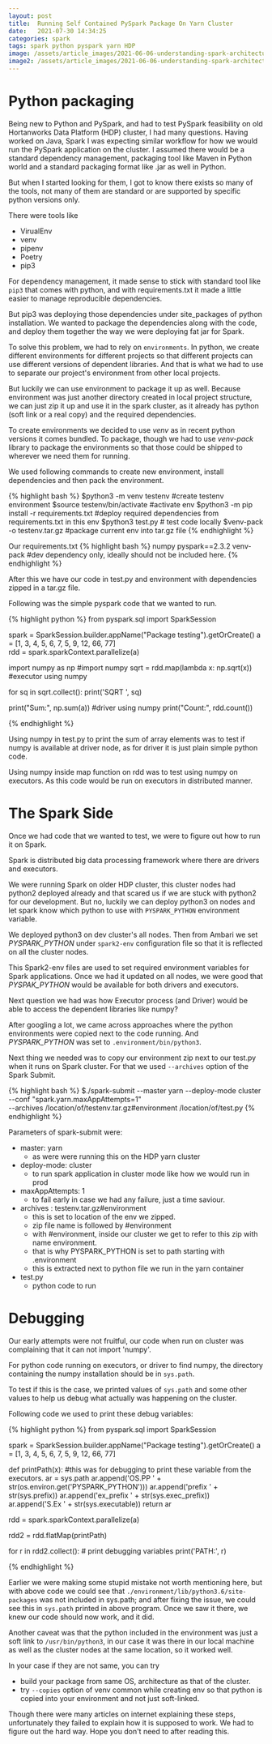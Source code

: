 ```yaml
---
layout: post
title:  Running Self Contained PySpark Package On Yarn Cluster
date:   2021-07-30 14:34:25
categories: spark
tags: spark python pyspark yarn HDP
image: /assets/article_images/2021-06-06-understanding-spark-architecture/spark2.jpg
image2: /assets/article_images/2021-06-06-understanding-spark-architecture/spark2.jpg
---
```

# Python packaging
Being new to Python and PySpark, and had to test PySpark feasibility on old Hortanworks Data Platform (HDP) cluster, I had many questions.
Having worked on Java, Spark I was expecting similar workflow for how we would run the PySpark application on the cluster. 
I assumed there would be a standard dependency management, packaging tool like Maven in Python world and a standard packaging format like .jar as well in Python. 

But when I started looking for them, I got to know there exists so many of the tools, not many of them are standard or are supported by specific python versions only.

There were tools like
* VirualEnv
* venv
* pipenv
* Poetry
* pip3

For dependency management, it made sense to stick with standard tool like `pip3` that comes with python, and with requirements.txt it made a little easier to manage reproducible dependencies. 

But pip3 was deploying those dependencies under site_packages of python installation. We wanted to package the dependencies along with the code, and deploy them together the way we were deploying fat jar for Spark.

To solve this problem, we had to rely on `environments`. In python, we create different environments for different projects so that different projects can use different versions of dependent libraries. And that is what we had to use to separate our project's environment from other local projects.

But luckily we can use environment to package it up as well. Because environment was just another directory created in local project structure, we can just zip it up and use it in the spark cluster, as it already has python (soft link or a real copy) and the required dependencies.

To create environments we decided to use *venv* as in recent python versions it comes bundled.
To package, though we had to use *venv-pack* library to package the environments so that those could be shipped to wherever we need them for running.

We used following commands to create new environment, install dependencies and then pack the environment.

{% highlight bash %}
$python3 -m venv testenv  #create testenv environment
$source testenv/bin/activate #activate env
$python3 -m pip install -r requirements.txt  #deploy required dependencies from requirements.txt in this env
$python3 test.py   # test code locally
$venv-pack -o testenv.tar.gz  #package current env into tar.gz file
{% endhighlight %}

Our requirements.txt
{% highlight bash %}
numpy
pyspark==2.3.2
venv-pack  #dev dependency only, ideally should not be included here.
{% endhighlight %}

After this we have our code in test.py and environment with dependencies zipped in a tar.gz file.

Following was the simple pyspark code that we wanted to run.

{% highlight python %}
from pyspark.sql import SparkSession
 
spark = SparkSession.builder.appName("Package testing").getOrCreate()
a = [1, 3, 4, 5, 6, 7, 5, 9, 12, 66, 77]  
rdd = spark.sparkContext.parallelize(a)
 
 
import numpy as np  #import numpy
sqrt = rdd.map(lambda x: np.sqrt(x))  #executor using numpy
 
for sq in sqrt.collect():
    print('SQRT ', sq)
 
print("Sum:", np.sum(a))  #driver using numpy
print("Count:", rdd.count())

{% endhighlight %}

Using numpy in test.py to print the sum of array elements was to test if numpy is available at driver node, as for driver it is just plain simple python code.

Using numpy inside map function on rdd was to test using numpy on executors. As this code would be run on executors in distributed manner.

# The Spark Side
Once we had code that we wanted to test, we were to figure out how to run it on Spark.

Spark is distributed big data processing framework where there are drivers and executors. 

We were running Spark on older HDP cluster, this cluster nodes had python2 deployed already and that scared us if we are stuck with python2 for our development. But no, luckily we can deploy python3 on nodes and let spark know which python to use with `PYSPARK_PYTHON` environment variable.

We deployed python3 on dev cluster's all nodes. Then from Ambari we set *PYSPARK_PYTHON* under `spark2-env` configuration file so that it is reflected on all the cluster nodes.

This Spark2-env files are used to set required environment variables for Spark applications. Once we had it updated on all nodes, we were good that *PYSPAK_PYTHON* would be available for both drivers and executors.

Next question we had was how Executor process (and Driver) would be able to access the dependent libraries like numpy?

After googling a lot, we came across approaches where the python environments were copied next to the code running. And *PYSPARK_PYTHON* was set to `.environment/bin/python3`.

Next thing we needed was to copy our environment zip next to our test.py when it runs on Spark cluster. For that we used `--archives` option of the Spark Submit.

{% highlight bash %}
$./spark-submit --master yarn --deploy-mode cluster 
--conf "spark.yarn.maxAppAttempts=1" \
--archives /location/of/testenv.tar.gz#environment 
/location/of/test.py
{% endhighlight %}

Parameters of spark-submit were:
* master: yarn
    * as were were running this on the HDP yarn cluster
* deploy-mode: cluster
    * to run spark application in cluster mode like how we would run in prod
* maxAppAttempts: 1
    * to fail early in case we had any failure, just a time saviour.
* archives : testenv.tar.gz#environment
    * this is set to location of the env we zipped.
    * zip file name is followed by #environment
    * with #environment, inside our cluster we get to refer to this zip with name environment.
    * that is why PYSPARK_PYTHON is set to path starting with .environment
    * this is extracted next to python file we run in the yarn container
* test.py
    * python code to run

# Debugging
Our early attempts were not fruitful, our code when run on cluster was complaining that it can not import 'numpy'.

For python code running on executors, or driver to find numpy, the directory containing the numpy installation should be in `sys.path`.

To test if this is the case, we printed values of `sys.path` and some other values to help us debug what actually was happening on the cluster.

Following code we used to print these debug variables:

{% highlight python %}
from pyspark.sql import SparkSession
 
spark = SparkSession.builder.appName("Package testing").getOrCreate()
a = [1, 3, 4, 5, 6, 7, 5, 9, 12, 66, 77]
 
def printPath(x):  #this was for debugging to print these variable from the executors.
    ar = sys.path
    ar.append('OS.PP ' + str(os.environ.get('PYSPARK_PYTHON')))
    ar.append('prefix ' + str(sys.prefix))
    ar.append('ex_prefix ' + str(sys.exec_prefix))
    ar.append('S.Ex ' + str(sys.executable))
    return ar
 
rdd = spark.sparkContext.parallelize(a)
 
rdd2 = rdd.flatMap(printPath)
 
for r in rdd2.collect(): # print debugging variables
    print('PATH:', r)

{% endhighlight %}

Earlier we were making some stupid mistake not worth mentioning here, but with above code we could see that `./environment/lib/python3.6/site-packages` was not included in sys.path; and after fixing the issue, we could see this in `sys.path` printed in above program. Once we saw it there, we knew our code should now work, and it did.

Another caveat was that the python included in the environment was just a soft link to `/usr/bin/python3`, in our case it was there in our local machine as well as the cluster nodes at the same location, so it worked well.

In your case if they are not same, you can try
* build your package from same OS, architecture as that of the cluster.
* try `--copies` option of venv common while creating env so that python is copied into your environment and not just soft-linked.


Though there were many articles on internet explaining these steps, unfortunately they failed to explain how it is supposed to work. We had to figure out the hard way. Hope you don't need to after reading this.